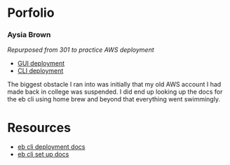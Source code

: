 # Porfolio 
### Aysia Brown
*Repurposed from 301 to practice AWS deployment*

- [GUI deployment](http://aysiabrownportfolio-env.eba-ynvkxw5u.us-east-2.elasticbeanstalk.com/)
- [CLI deployment](http://my-env.eba-mik7uqtf.us-west-2.elasticbeanstalk.com/)

The biggest obstacle I ran into was initially that my old AWS account I had made back in college was suspended. I did end up looking up the docs for the eb cli using home brew and beyond that everything went swimmingly.  

# Resources
- [eb cli deployment docs](https://docs.aws.amazon.com/elasticbeanstalk/latest/dg/eb-cli3-getting-started.html#ebcli3-basics-deploy)
- [eb cli set up docs](https://docs.aws.amazon.com/elasticbeanstalk/latest/dg/eb-cli3-install-osx.html)
